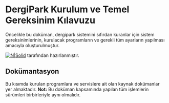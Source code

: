 # DergiPark Kurulum ve Temel Gereksinim Kılavuzu

Öncelikle bu doküman, dergipark sistemini sıfırdan kuranlar için sistem gereksinimlerinin, kurulacak programların ve gerekli tüm ayarların yapılması amacıyla oluşturulmuştur.

[![N|Solid](https://www.ankarateknokent.com/wp-content/uploads/2019/07/Yonca-Teknoloji-Logo.png)](https://nodesource.com/products/nsolid)
tarafından hazırlanmıştır.
## Dokümantasyon
Bu kısımda kurulan programlara ve servislere ait olan kaynak dokümanlar yer almaktadır.
**Not:** Bu doküman kapsamında yapılan tüm işlemlerin sürümleri birbirleriyle aynı olmalıdır.

